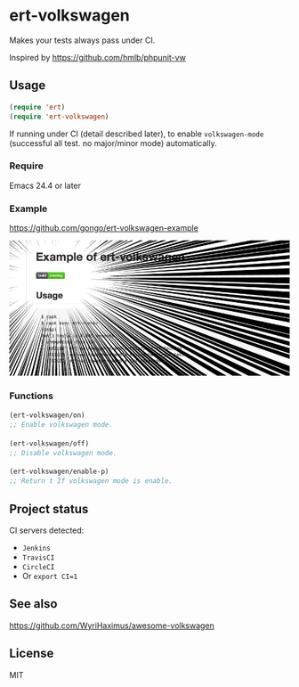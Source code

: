 ert-volkswagen
==============================

Makes your tests always pass under CI.

Inspired by https://github.com/hmlb/phpunit-vw

Usage
--------------------

```lisp
(require 'ert)
(require 'ert-volkswagen)
```

If running under CI (detail described later), to enable `volkswagen-mode` (successful all test. no major/minor mode) automatically.

### Require

Emacs 24.4 or later

### Example

https://github.com/gongo/ert-volkswagen-example

![](image/ert-volkswagen-example.png)

### Functions

```lisp
(ert-volkswagen/on)
;; Enable volkswagen mode.

(ert-volkswagen/off)
;; Disable volkswagen mode.

(ert-volkswagen/enable-p)
;; Return t If volkswagen mode is enable.
```

Project status
--------------------

CI servers detected:

- `Jenkins`
- `TravisCI`
- `CircleCI`
- Or `export CI=1`

See also
--------------------

https://github.com/WyriHaximus/awesome-volkswagen

License
--------------------

MIT
